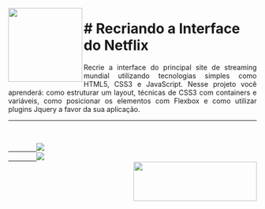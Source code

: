 <p><img src="https://user-images.githubusercontent.com/63436406/130460361-871182e0-2571-467e-aca5-20f5d9c2ddd4.png" align="left" height="150px" width="150px">
    <h1># Recriando a Interface do Netflix</h1> 
    <p align="justify">
    Recrie a interface do principal site de streaming mundial utilizando tecnologias simples como HTML5, CSS3 e JavaScript. Nesse projeto você aprenderá: como estruturar um layout, técnicas de CSS3 com containers e variáveis, como posicionar os elementos com Flexbox e como utilizar plugins Jquery a favor da sua aplicação.
    </p>
</p>      

---

<br>
    <code><a href="https:/discord.com">
        <img src="https://img.shields.io/badge/Léo Albergaria%20-%237289DA.svg?&style=for-the-badge&logo=discord&logoColor=white" /></a></code>
    <code><a href="https://www.linkedin.com/in/adm-leo-albergaria/">
        <img src="https://img.shields.io/badge/linkedin%20-%230077B5.svg?&style=for-the-badge&logo=linkedin&logoColor=white" /></a></code>
<br>     

<a href="https://www.digitalinnovation.one/">
    <img src="https://user-images.githubusercontent.com/63436406/127776292-9ec4809a-1137-4dc8-b493-7de0186fd55c.png" align="right" height="80px" width="250px" ></a>
